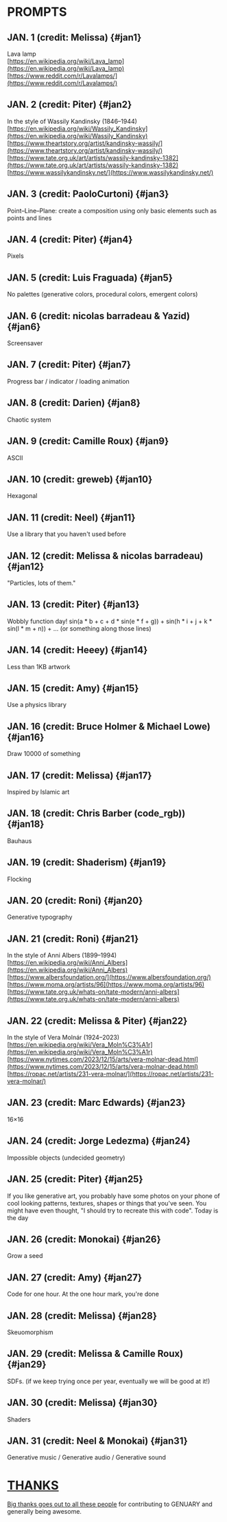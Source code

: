 # PROMPTS

## JAN. 1 <span class="credit">(credit: Melissa)</span> {#jan1}
Lava lamp  
[https://en.wikipedia.org/wiki/Lava_lamp](https://en.wikipedia.org/wiki/Lava_lamp)  
[https://www.reddit.com/r/Lavalamps/](https://www.reddit.com/r/Lavalamps/)  

## JAN. 2 <span class="credit">(credit: Piter)</span> {#jan2}
In the style of Wassily Kandinsky (1846–1944)  
[https://en.wikipedia.org/wiki/Wassily_Kandinsky](https://en.wikipedia.org/wiki/Wassily_Kandinsky)  
[https://www.theartstory.org/artist/kandinsky-wassily/](https://www.theartstory.org/artist/kandinsky-wassily/)  
[https://www.tate.org.uk/art/artists/wassily-kandinsky-1382](https://www.tate.org.uk/art/artists/wassily-kandinsky-1382)  
[https://www.wassilykandinsky.net/](https://www.wassilykandinsky.net/)  

## JAN. 3 <span class="credit">(credit: PaoloCurtoni)</span> {#jan3}
Point–Line–Plane: create a composition using only basic elements such as points and lines

## JAN. 4 <span class="credit">(credit: Piter)</span> {#jan4}
Pixels

## JAN. 5 <span class="credit">(credit: Luis Fraguada)</span> {#jan5}
No palettes (generative colors, procedural colors, emergent colors)

## JAN. 6 <span class="credit">(credit: nicolas barradeau & Yazid)</span> {#jan6}
Screensaver

## JAN. 7 <span class="credit">(credit: Piter)</span> {#jan7}
Progress bar / indicator / loading animation

## JAN. 8 <span class="credit">(credit: Darien)</span> {#jan8}
Chaotic system

## JAN. 9 <span class="credit">(credit: Camille Roux)</span> {#jan9}
ASCII

## JAN. 10 <span class="credit">(credit: greweb)</span> {#jan10}
Hexagonal

## JAN. 11 <span class="credit">(credit: Neel)</span> {#jan11}
Use a library that you haven't used before

## JAN. 12 <span class="credit">(credit: Melissa & nicolas barradeau)</span> {#jan12}
"Particles, lots of them."

## JAN. 13 <span class="credit">(credit: Piter)</span> {#jan13}
Wobbly function day! sin(a * b + c + d * sin(e * f + g)) + sin(h * i + j + k * sin(l * m + n)) + ... (or something along those lines)

## JAN. 14 <span class="credit">(credit: Heeey)</span> {#jan14}
Less than 1KB artwork

## JAN. 15 <span class="credit">(credit: Amy)</span> {#jan15}
Use a physics library

## JAN. 16 <span class="credit">(credit: Bruce Holmer & Michael Lowe)</span> {#jan16}
Draw 10000 of something

## JAN. 17 <span class="credit">(credit: Melissa)</span> {#jan17}
Inspired by Islamic art

## JAN. 18 <span class="credit">(credit: Chris Barber (code_rgb))</span> {#jan18}
Bauhaus

## JAN. 19 <span class="credit">(credit: Shaderism)</span> {#jan19}
Flocking

## JAN. 20 <span class="credit">(credit: Roni)</span> {#jan20}
Generative typography

## JAN. 21 <span class="credit">(credit: Roni)</span> {#jan21}
In the style of Anni Albers (1899–1994)  
[https://en.wikipedia.org/wiki/Anni_Albers](https://en.wikipedia.org/wiki/Anni_Albers)  
[https://www.albersfoundation.org/](https://www.albersfoundation.org/)  
[https://www.moma.org/artists/96](https://www.moma.org/artists/96)  
[https://www.tate.org.uk/whats-on/tate-modern/anni-albers](https://www.tate.org.uk/whats-on/tate-modern/anni-albers)  

## JAN. 22 <span class="credit">(credit: Melissa & Piter)</span> {#jan22}
In the style of Vera Molnár (1924–2023)  
[https://en.wikipedia.org/wiki/Vera_Moln%C3%A1r](https://en.wikipedia.org/wiki/Vera_Moln%C3%A1r)  
[https://www.nytimes.com/2023/12/15/arts/vera-molnar-dead.html](https://www.nytimes.com/2023/12/15/arts/vera-molnar-dead.html)  
[https://ropac.net/artists/231-vera-molnar/](https://ropac.net/artists/231-vera-molnar/)  

## JAN. 23 <span class="credit">(credit: Marc Edwards)</span> {#jan23}
16×16

## JAN. 24 <span class="credit">(credit: Jorge Ledezma)</span> {#jan24}
Impossible objects (undecided geometry)

## JAN. 25 <span class="credit">(credit: Piter)</span> {#jan25}
If you like generative art, you probably have some photos on your phone of cool looking patterns, textures, shapes or things that you've seen. You might have even thought, "I should try to recreate this with code". Today is the day

## JAN. 26 <span class="credit">(credit: Monokai)</span> {#jan26}
Grow a seed

## JAN. 27 <span class="credit">(credit: Amy)</span> {#jan27}
Code for one hour. At the one hour mark, you're done

## JAN. 28 <span class="credit">(credit: Melissa)</span> {#jan28}
Skeuomorphism

## JAN. 29 <span class="credit">(credit: Melissa & Camille Roux)</span> {#jan29}
SDFs. (if we keep trying once per year, eventually we will be good at it!)

## JAN. 30 <span class="credit">(credit: Melissa)</span> {#jan30}
Shaders

## JAN. 31 <span class="credit">(credit: Neel & Monokai)</span> {#jan31}
Generative music / Generative audio / Generative sound


# [THANKS](thanks)
[Big thanks goes out to all these people](thanks) for contributing to GENUARY and generally being awesome.


<script>
  // this is the script to highlight the right prompt every day
  onload=_=>{
    let now = new Date(),
        year = now.getFullYear(),
        month = now.getMonth(),
        day = now.getDate();
    
    if (year !== 2024 || month !== 0) return; // The if statement makes sure we only highlight days in January 2023
    let hash = `#jan${day}`;
    if (!location.hash) location = hash;
    let h2 = document.querySelector(hash);
    h2.classList.add("today");
    let p = document.createElement("p");
    p.className="share";
    p.innerHTML=`Share your results using the hashtags <b>#genuary${day}</b> (this prompt) and <b>#genuary</b>!`;
    h2.after(p)
  }
</script>
